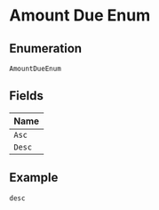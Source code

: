 
# Amount Due Enum

## Enumeration

`AmountDueEnum`

## Fields

| Name |
|  --- |
| `Asc` |
| `Desc` |

## Example

```
desc
```

